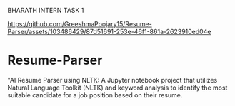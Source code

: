 BHARATH INTERN TASK 1

https://github.com/GreeshmaPoojary15/Resume-Parser/assets/103486429/87d51691-253e-46f1-861a-2623910ed04e

# Resume-Parser
"AI Resume Parser using NLTK: A Jupyter notebook project that utilizes Natural Language Toolkit (NLTK) and keyword analysis to identify the most suitable candidate for a job position based on their resume.
